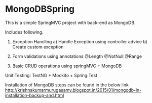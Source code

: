 MongoDBSpring
=============

This is a simple SpringMVC project with back-end as MongoDB.

Includes following.

1) Exception Handling
	a) Handle Exception using controller advice
	b) Create custom exception

2) Form validations using annotations
	@Length
	@NotNull
	@Range

3) Basic CRUD operations using springMVC + MongoDB

Unit Testing:
TestNG + Mockito + Spring Test

Installation of MongoDB steps can be found in the below link
http://krishnakumarmurugasamy.blogspot.in/2015/01/mongodb-in-installation-backup-and.html
